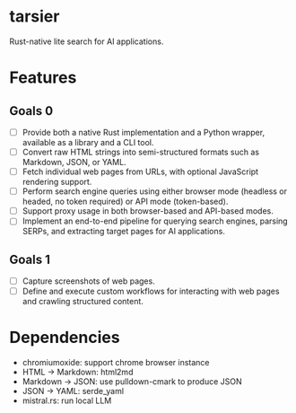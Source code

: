 # tarsier
Rust-native lite search for AI applications.

# Features

## Goals 0

- [ ] Provide both a native Rust implementation and a Python wrapper, available as a library and a CLI tool.  
- [ ] Convert raw HTML strings into semi-structured formats such as Markdown, JSON, or YAML.  
- [ ] Fetch individual web pages from URLs, with optional JavaScript rendering support.  
- [ ] Perform search engine queries using either browser mode (headless or headed, no token required) or API mode (token-based).  
- [ ] Support proxy usage in both browser-based and API-based modes.  
- [ ] Implement an end-to-end pipeline for querying search engines, parsing SERPs, and extracting target pages for AI applications.

## Goals 1

- [ ] Capture screenshots of web pages.  
- [ ] Define and execute custom workflows for interacting with web pages and crawling structured content.

# Dependencies

* chromiumoxide: support chrome browser instance
* HTML → Markdown: html2md
* Markdown → JSON: use pulldown-cmark to produce JSON
* JSON → YAML: serde_yaml
* mistral.rs: run local LLM
